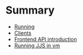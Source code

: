 # Summary

- [Running](running.md)
- [Clients](clients.md)
- [Frontend API introduction](frontend.md)
- [Running JJS in vm](vm.md)